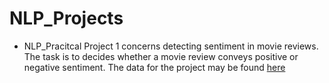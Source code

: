 # NLP_Projects
* NLP_Pracitcal Project 1 concerns detecting sentiment in movie reviews. The task is to decides whether a movie review conveys positive or negative sentiment. The data for the project may be found [here](https://gist.githubusercontent.com/bastings/d47423301cca214e3930061a5a75e177/raw/5113687382919e22b1f09ce71a8fecd1687a5760/reviews.json "here")



